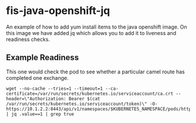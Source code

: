 # fis-java-openshift-jq

An example of how to add yum install items to the java openshift image.  On this image we have added jq which allows you to add it to liveness and readiness checks.


## Example Readiness

This one would check the pod to see whether a particular camel route has completed one exchange.

```
wget --no-cache --tries=1 --timeout=1 --ca-certificate=/var/run/secrets/kubernetes.io/serviceaccount/ca.crt --header=\"Authorization: Bearer $(cat /var/run/secrets/kubernetes.io/serviceaccount/token)\" -O- https://10.1.2.2:8443/api/v1/namespaces/$KUBERNETES_NAMESPACE/pods/https:$HOSTNAME:8778/proxy/jolokia/read/org.apache.camel:context=org.swinchester.camel,type=routes,name=%22bridgeInit%22/ExchangesCompleted  | jq .value==1 | grep true
```